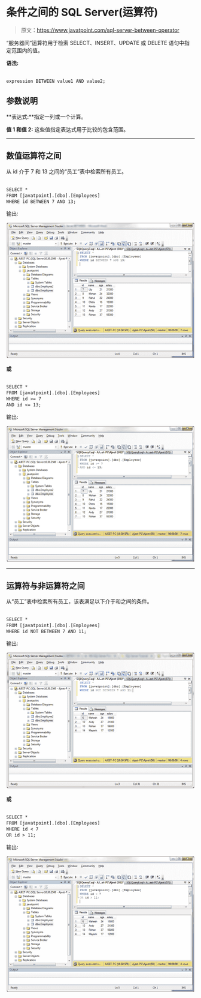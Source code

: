 # 条件之间的 SQL Server(运算符)

> 原文：<https://www.javatpoint.com/sql-server-between-operator>

“服务器间”运算符用于检索 SELECT、INSERT、UPDATE 或 DELETE 语句中指定范围内的值。

**语法:**

```

expression BETWEEN value1 AND value2;

```

## 参数说明

**表达式:**指定一列或一个计算。

**值 1 和值 2:** 这些值指定表达式用于比较的包含范围。

* * *

## 数值运算符之间

从 id 介于 7 和 13 之间的“员工”表中检索所有员工。

```

SELECT *
FROM [javatpoint].[dbo].[Employees]
WHERE id BETWEEN 7 AND 13; 

```

输出:

![SQL Between condition 1](img/a753fcf708e4c765c3d81036b5ad3793.png)

**或**

```

SELECT *
FROM [javatpoint].[dbo].[Employees]
WHERE id >= 7
AND id <= 13; 

```

输出:

![SQL Between condition 2](img/c671254225fad7cab28ac73ddc20aca6.png)

* * *

## 运算符与非运算符之间

从“员工”表中检索所有员工，该表满足以下介于和之间的条件。

```

SELECT *
FROM [javatpoint].[dbo].[Employees]
WHERE id NOT BETWEEN 7 AND 11; 

```

输出:

![SQL Between condition 3](img/5e7371ee28b48ed1bd2c47a0056cebfb.png)

**或**

```

SELECT *
FROM [javatpoint].[dbo].[Employees]
WHERE id < 7
OR id > 11;

```

输出:

![SQL Between condition 4](img/dfd44af01d298a4784e84aa0fa3d1882.png)